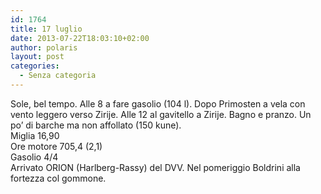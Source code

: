 ```yaml
---
id: 1764
title: 17 luglio
date: 2013-07-22T18:03:10+02:00
author: polaris
layout: post
categories:
  - Senza categoria
---
```

Sole, bel tempo. Alle 8 a fare gasolio (104 l). Dopo Primosten a vela con vento leggero verso Zirije. Alle 12 al gavitello a Zirije. Bagno e pranzo. Un po&#8217; di barche ma non affollato (150 kune).  
Miglia 16,90  
Ore motore 705,4 (2,1)  
Gasolio 4/4  
Arrivato ORION (Harlberg-Rassy) del DVV. Nel pomeriggio Boldrini alla fortezza col gommone.